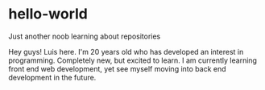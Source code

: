 # hello-world
Just another noob learning about repositories

Hey guys! 
Luis here. I'm 20 years old who has developed an interest in programming. Completely new, but excited to learn. 
I am currently learning front end web development, yet see myself moving into back end development in the future. 
